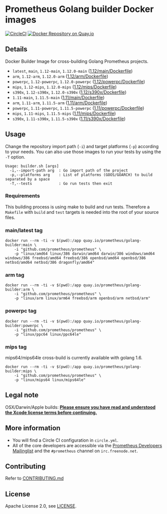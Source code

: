 # Prometheus Golang builder Docker images

[![CircleCI](https://circleci.com/gh/prometheus/golang-builder/tree/master.svg?style=shield)][circleci]
[![Docker Repository on Quay.io](https://quay.io/repository/prometheus/golang-builder/status)][quayio]

## Details

Docker Builder Image for cross-building Golang Prometheus projects.

- `latest`, `main`, `1.12-main`, `1.12.0-main` ([1.12/main/Dockerfile](1.12/main/Dockerfile))
- `arm`, `1.12-arm`, `1.12.0-arm` ([1.12/arm/Dockerfile](1.12/arm/Dockerfile))
- `powerpc`, `1.12-powerpc`, `1.12.0-powerpc` ([1.12/powerpc/Dockerfile](1.12/powerpc/Dockerfile))
- `mips`, `1.12-mips`, `1.12.0-mips` ([1.12/mips/Dockerfile](1.12/mips/Dockerfile))
- `s390x`, `1.12-s390x`, `1.12.0-s390x` ([1.12/s390x/Dockerfile](1.12/s390x/Dockerfile))
- `1.11-main`, `1.11.5-main` ([1.11/main/Dockerfile](1.11/main/Dockerfile))
- `arm`, `1.11-arm`, `1.11.5-arm` ([1.11/arm/Dockerfile](1.11/arm/Dockerfile))
- `powerpc`, `1.11-powerpc`, `1.11.5-powerpc` ([1.11/powerpc/Dockerfile](1.11/powerpc/Dockerfile))
- `mips`, `1.11-mips`, `1.11.5-mips` ([1.11/mips/Dockerfile](1.11/mips/Dockerfile))
- `s390x`, `1.11-s390x`, `1.11.5-s390x` ([1.11/s390x/Dockerfile](1.11/s390x/Dockerfile))

## Usage

Change the repository import path (`-i`) and target platforms (`-p`) according to your needs.
You can also use those images to run your tests by using the `-T` option.

```
Usage: builder.sh [args]
  -i,--import-path arg  : Go import path of the project
  -p,--platforms arg    : List of platforms (GOOS/GOARCH) to build separated by a space
  -T,--tests            : Go run tests then exit
```

### Requirements

This building process is using make to build and run tests.
Therefore a `Makefile` with `build` and `test` targets is needed into the root of your source files.

### main/latest tag

```
docker run --rm -ti -v $(pwd):/app quay.io/prometheus/golang-builder:main \
    -i "github.com/prometheus/prometheus" \
    -p "linux/amd64 linux/386 darwin/amd64 darwin/386 windows/amd64 windows/386 freebsd/amd64 freebsd/386 openbsd/amd64 openbsd/386 netbsd/amd64 netbsd/386 dragonfly/amd64"
```

### arm tag

```
docker run --rm -ti -v $(pwd):/app quay.io/prometheus/golang-builder:arm \
    -i "github.com/prometheus/prometheus" \
    -p "linux/arm linux/arm64 freebsd/arm openbsd/arm netbsd/arm"
```

### powerpc tag

```
docker run --rm -ti -v $(pwd):/app quay.io/prometheus/golang-builder:powerpc \
    -i "github.com/prometheus/prometheus" \
    -p "linux/ppc64 linux/ppc64le"
```

### mips tag

mips64/mips64le cross-build is currently available with golang 1.6.

```
docker run --rm -ti -v $(pwd):/app quay.io/prometheus/golang-builder:mips \
    -i "github.com/prometheus/prometheus" \
    -p "linux/mips64 linux/mips64le"
```

## Legal note

OSX/Darwin/Apple builds:
**[Please ensure you have read and understood the Xcode license
   terms before continuing.](https://www.apple.com/legal/sla/docs/xcode.pdf)**

## More information

  * You will find a Circle CI configuration in `circle.yml`.
  * All of the core developers are accessible via the [Prometheus Developers Mailinglist](https://groups.google.com/forum/?fromgroups#!forum/prometheus-developers) and the `#prometheus` channel on `irc.freenode.net`.

## Contributing

Refer to [CONTRIBUTING.md](CONTRIBUTING.md)

## License

Apache License 2.0, see [LICENSE](LICENSE).

[quayio]: https://quay.io/repository/prometheus/golang-builder
[circleci]: https://circleci.com/gh/prometheus/golang-builder

